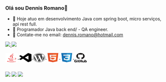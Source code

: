 ### Olá sou Dennis Romano👋

- 🔭 Hoje atuo em desenvolvimento Java com spring boot, micro serviços, api rest full. 
- 🌱 Programador Java back end/ - QA engineer. 
- 👯 Contate-me no email: dennis.romano@hotmail.com

 <div>
  <a href="https://github.com/dennisromano-dev">
  <img height="180em" src="https://github-readme-stats.vercel.app/api?username=dennisromano-dev&show_icons=true&theme=dark&include_all_commits=true&count_private=true"/>
  <img height="180em" src="https://github-readme-stats.vercel.app/api/top-langs/?username=dennisromano-dev&layout=compact&langs_count=7&theme=dark"/>
</div>
  
  <div style="display: inline_block"><br>
  <img align="center" alt="dennis-Js" height="30" width="40" 
src="https://raw.githubusercontent.com/devicons/devicon/master/icons/java/java-plain.svg">
  <img align="center" alt="Dennis-Ts" height="30" width="40" src="https://raw.githubusercontent.com/devicons/devicon/master/icons/vscode/vscode-plain.svg">
  <img align="center" alt="Dennis-React" height="30" width="40" src="https://raw.githubusercontent.com/devicons/devicon/master/icons/wordpress/wordpress-plain.svg">
  <img align="center" alt="Dennis-HTML" height="30" width="40" src="https://raw.githubusercontent.com/devicons/devicon/master/icons/html5/html5-original.svg">
  <img align="center" alt="Dennis-CSS" height="30" width="40" src="https://raw.githubusercontent.com/devicons/devicon/master/icons/css3/css3-original.svg">
  <img align="center" alt="Dennis-Python" height="30" width="40" src="https://raw.githubusercontent.com/devicons/devicon/master/icons/github/github-original-wordmark.svg">
</div>
  
  ##
  
 <div> 
  <a href="https://www.instagram.com/dennis._.romano/" target="_blank"><img src="https://img.shields.io/badge/-Instagram-%23E4405F?style=for-the-badge&logo=instagram&logoColor=white" target="_blank"></a> 
  <a href = "mailto:dennis.romano@hotmail.com"><img src="https://img.shields.io/badge/Microsoft_Outlook-0078D4?style=for-the-badge&logo=microsoft-outlook&logoColor=white target="_blank"></a>
  <a href="https://www.linkedin.com/in/dennisromano" target="_blank"><img src="https://img.shields.io/badge/-LinkedIn-%230077B5?style=for-the-badge&logo=linkedin&logoColor=white" target="_blank"></a> 
</div>

 
